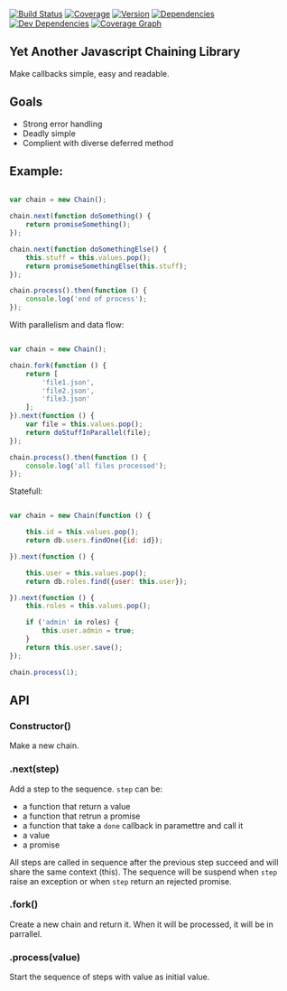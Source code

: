 

[![Build Status](http://img.shields.io/travis/j-san/chaining.js/master.svg)](https://travis-ci.org/j-san/chaining.js)
[![Coverage](http://img.shields.io/codecov/c/github/j-san/chaining.js.svg)](https://codecov.io/github/j-san/chaining.js)
[![Version](http://img.shields.io/npm/v/chaining.svg)](https://www.npmjs.org/package/chaining)
[![Dependencies](http://img.shields.io/david/j-san/chaining.js.svg)](https://david-dm.org/j-san/chaining.js#info=dependencies)
[![Dev Dependencies](http://img.shields.io/david/dev/j-san/chaining.js.svg)](https://david-dm.org/j-san/chaining.js#info=devDependencies)
[![Coverage Graph](https://codecov.io/github/j-san/chaining.js/branch.svg?branch=master)](https://codecov.io/github/j-san/chaining.js)


Yet Another Javascript Chaining Library
---------------------------------------

Make callbacks simple, easy and readable.


Goals
-----

- Strong error handling
- Deadly simple
- Complient with diverse deferred method


## Example:

```javascript

var chain = new Chain();

chain.next(function doSomething() {
    return promiseSomething();
});

chain.next(function doSomethingElse() {
    this.stuff = this.values.pop();
    return promiseSomethingElse(this.stuff);
});

chain.process().then(function () {
    console.log('end of process');
});

```

With parallelism and data flow:

```javascript

var chain = new Chain();

chain.fork(function () {
    return [
        'file1.json',
        'file2.json',
        'file3.json'
    ];
}).next(function () {
    var file = this.values.pop();
    return doStuffInParallel(file);
});

chain.process().then(function () {
    console.log('all files processed');
});

```

Statefull:

```javascript

var chain = new Chain(function () {

    this.id = this.values.pop();
    return db.users.findOne({id: id});

}).next(function () {

    this.user = this.values.pop();
    return db.roles.find({user: this.user});

}).next(function () {
    this.roles = this.values.pop();

    if ('admin' in roles) {
        this.user.admin = true;
    }
    return this.user.save();
});

chain.process(1);

```


## API

### Constructor()

Make a new chain.

### .next(step)

Add a step to the sequence.
`step` can be:
- a function that return a value
- a function that retrun a promise
- a function that take a `done` callback in paramettre and call it
- a value
- a promise

All steps are called in sequence after the previous step succeed and will share the same context (this). The sequence will be suspend when `step` raise an exception or when `step` return an rejected promise.

### .fork()

Create a new chain and return it. When it will be processed, it will be in parrallel.

### .process(value)

Start the sequence of steps with value as initial value.
